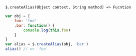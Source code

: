     $.createAlias(Object context, String method) => Fucntion

~~~js
var obj = {
    foo: 'foo'
    ,bar: function() {
        console.log(this.foo)
    }
}
var alias = $.createAlias(obj, 'bar')
alias() // => 'foo'
~~~